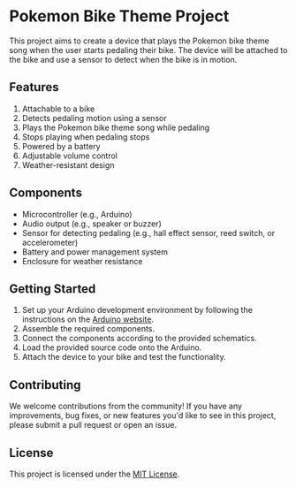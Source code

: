 # Pokemon Bike Theme Project

This project aims to create a device that plays the Pokemon bike theme song when the user starts pedaling their bike. The device will be attached to the bike and use a sensor to detect when the bike is in motion.

## Features

1. Attachable to a bike
2. Detects pedaling motion using a sensor
3. Plays the Pokemon bike theme song while pedaling
4. Stops playing when pedaling stops
5. Powered by a battery
6. Adjustable volume control
7. Weather-resistant design

## Components

- Microcontroller (e.g., Arduino)
- Audio output (e.g., speaker or buzzer)
- Sensor for detecting pedaling (e.g., hall effect sensor, reed switch, or accelerometer)
- Battery and power management system
- Enclosure for weather resistance

## Getting Started

1. Set up your Arduino development environment by following the instructions on the [Arduino website](https://www.arduino.cc/en/Guide/HomePage).
2. Assemble the required components.
3. Connect the components according to the provided schematics.
4. Load the provided source code onto the Arduino.
5. Attach the device to your bike and test the functionality.

## Contributing

We welcome contributions from the community! If you have any improvements, bug fixes, or new features you'd like to see in this project, please submit a pull request or open an issue.

## License

This project is licensed under the [MIT License](LICENSE.md).
